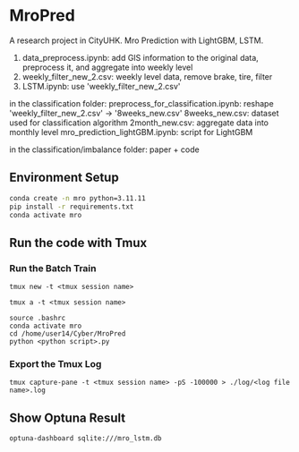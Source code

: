# MroPred
A research project in CityUHK. Mro Prediction with LightGBM, LSTM.

1. data_preprocess.ipynb: add GIS information to the original data, preprocess it, and aggregate into weekly level
2. weekly_filter_new_2.csv: weekly level data, remove brake, tire, filter
3. LSTM.ipynb: use 'weekly_filter_new_2.csv'

in the classification folder:
preprocess_for_classification.ipynb: reshape 'weekly_filter_new_2.csv' -> '8weeks_new.csv'
8weeks_new.csv: dataset used for classification algorithm
2month_new.csv: aggregate data into monthly level
mro_prediction_lightGBM.ipynb: script for LightGBM

in the classification/imbalance folder: paper + code


## Environment Setup

```bash
conda create -n mro python=3.11.11
pip install -r requirements.txt
conda activate mro
```

## Run the code with Tmux

### Run the Batch Train

```shell
tmux new -t <tmux session name>
```

```shell
tmux a -t <tmux session name>
```

```shell
source .bashrc
conda activate mro
cd /home/user14/Cyber/MroPred
python <python script>.py
```

### Export the Tmux Log

```shell
tmux capture-pane -t <tmux session name> -pS -100000 > ./log/<log file name>.log
```

## Show Optuna Result

```shell
optuna-dashboard sqlite:///mro_lstm.db
```
